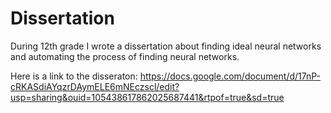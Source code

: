 # Dissertation

During 12th grade I wrote a dissertation about finding ideal neural networks and automating the process of finding neural networks.

Here is a link to the disseraton: https://docs.google.com/document/d/17nP-cRKASdiAYqzrDAymELE6mNEczscl/edit?usp=sharing&ouid=105438617862025687441&rtpof=true&sd=true
